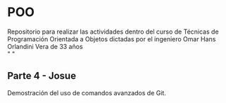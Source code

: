 # POO
Repositorio para realizar las actividades dentro del curso de Técnicas de Programación Orientada a Objetos dictadas por el ingeniero Omar Hans Orlandini Vera de 33 años  
" " 

## Parte 4 - Josue
Demostración del uso de comandos avanzados de Git.

